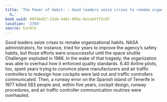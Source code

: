 ```yaml
---
title: 'The Power of Habit: : Good leaders seize crises to remake organizational habits.
  N…'
book_uuid: 00f4bd57-33ab-4481-805e-8acae5ff2c87
location: '2769'
source: kindle
---
```


Good leaders seize crises to remake organizational habits. NASA administrators, for instance, tried for years to improve the agency’s safety habits, but those efforts were unsuccessful until the space shuttle Challenger exploded in 1986. In the wake of that tragedy, the organization was able to overhaul how it enforced quality standards. 6.40 Airline pilots, too, spent years trying to convince plane manufacturers and air traffic controllers to redesign how cockpits were laid out and traffic controllers communicated. Then, a runway error on the Spanish island of Tenerife in 1977 killed 583 people and, within five years, cockpit design, runway procedures, and air traffic controller communication routines were overhauled.